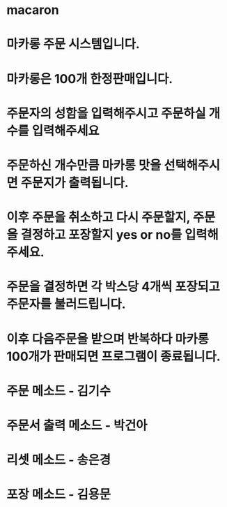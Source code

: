 # macaron
# 마카롱 주문 시스템입니다.
# 마카롱은 100개 한정판매입니다.
# 주문자의 성함을 입력해주시고 주문하실 개수를 입력해주세요
# 주문하신 개수만큼 마카롱 맛을 선택해주시면 주문지가 출력됩니다.
# 이후 주문을 취소하고 다시 주문할지, 주문을 결정하고 포장할지 yes or no를 입력해주세요.
# 주문을 결정하면 각 박스당 4개씩 포장되고 주문자를 불러드립니다.
# 이후 다음주문을 받으며 반복하다 마카롱 100개가 판매되면 프로그램이 종료됩니다.

# 주문 메소드 - 김기수
# 주문서 출력 메소드 - 박건아
# 리셋 메소드 - 송은경
# 포장 메소드 - 김용문
